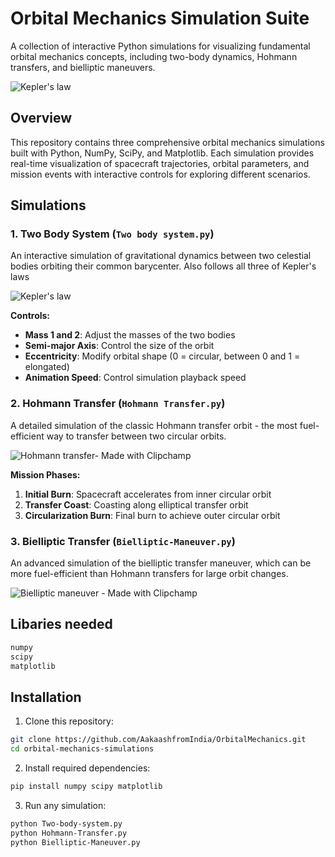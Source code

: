 # Orbital Mechanics Simulation Suite

A collection of interactive Python simulations for visualizing fundamental orbital mechanics concepts, including two-body dynamics, Hohmann transfers, and bielliptic maneuvers.

![Kepler's law](https://github.com/user-attachments/assets/38dc6640-2ad0-4092-84be-e9bb03907674)

## Overview

This repository contains three comprehensive orbital mechanics simulations built with Python, NumPy, SciPy, and Matplotlib. Each simulation provides real-time visualization of spacecraft trajectories, orbital parameters, and mission events with interactive controls for exploring different scenarios.

## Simulations

### 1. Two Body System (`Two body system.py`)

An interactive simulation of gravitational dynamics between two celestial bodies orbiting their common barycenter. Also follows all three of Kepler's laws

![Kepler's law](https://github.com/user-attachments/assets/38dc6640-2ad0-4092-84be-e9bb03907674)

**Controls:**
- **Mass 1 and 2**: Adjust the masses of the two bodies
- **Semi-major Axis**: Control the size of the orbit
- **Eccentricity**: Modify orbital shape (0 = circular, between 0 and 1 =  elongated)
- **Animation Speed**: Control simulation playback speed



### 2. Hohmann Transfer (`Hohmann Transfer.py`)

A detailed simulation of the classic Hohmann transfer orbit - the most fuel-efficient way to transfer between two circular orbits.

![Hohmann transfer- Made with Clipchamp](https://github.com/user-attachments/assets/6cf1c7b2-555f-41d6-b733-65b6de095d0a)

**Mission Phases:**
1. **Initial Burn**: Spacecraft accelerates from inner circular orbit
2. **Transfer Coast**: Coasting along elliptical transfer orbit
3. **Circularization Burn**: Final burn to achieve outer circular orbit


### 3. Bielliptic Transfer (`Bielliptic-Maneuver.py`)

An advanced simulation of the bielliptic transfer maneuver, which can be more fuel-efficient than Hohmann transfers for large orbit changes.

![Bielliptic maneuver - Made with Clipchamp](https://github.com/user-attachments/assets/e2faf2a8-bec1-4b69-839b-3ceec05effdd)

## Libaries needed

```python
numpy
scipy
matplotlib
```

## Installation

1. Clone this repository:
```bash
git clone https://github.com/AakaashfromIndia/OrbitalMechanics.git
cd orbital-mechanics-simulations
```

2. Install required dependencies:
```bash
pip install numpy scipy matplotlib
```

3. Run any simulation:
```bash
python Two-body-system.py
python Hohmann-Transfer.py
python Bielliptic-Maneuver.py
```

